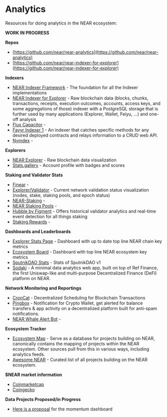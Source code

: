 # Analytics

Resources for doing analytics in the NEAR ecosystem:

**WORK IN PROGRESS**

**Repos**

* [https://github.com/near/near-analytics](https://github.com/near/near-analytics)
* [https://github.com/near/near-indexer-for-explorer](https://github.com/near/near-indexer-for-explorer)

**Indexers**

* [NEAR Indexer Framework](https://github.com/near/nearcore/tree/master/chain/indexer) - The foundation for all the Indexer implementations
* [NEAR Indexer for Explorer](https://github.com/near/near-indexer-for-explorer) - Raw blockchain data (blocks, chunks, transactions, receipts, execution outcomes, accounts, access keys, and some aggregations of those) indexer with a PostgreSQL storage that is further used by many applications (Explorer, Wallet, Feiyu, …) and one-off analysis
* [Flux Capacitor](https://github.com/fluxprotocol/flux-capacitor) -
* [Fayyr Indexer 1](https://github.com/Fayyr-Organization/fayyr-indexer) - An indexer that catches specific methods for any desired deployed contracts and relays information to a CRUD web API.
* [Nymdex](https://github.com/pseudo-exchange/nymdex) -

**Explorers**

* [NEAR Explorer](https://explorer.near.org) - Raw blockchain data visualization
* [Stats.gallery](https://stats.gallery) - Account profile with badges and scores

**Staking and Validator Stats**

* [Finear](https://finear.xyz) -
* [Explorer/Validator](https://explorer.near.org/nodes/validators) - Current network validation status visualization (nodes, stake, staking pools, and epoch status)
* [NEAR-Staking](https://near-staking.com) -
* [NEAR Staking Pools](https://near.zavodil.ru) -
* [Hubble by Figment](https://hubble.figment.io/near/chains/mainnet) - Offers historical validator analytics and real-time event detection for all things staking
* [Staking Rewards](https://www.stakingrewards.com/earn/near-protocol/) -

**Dashboards and Leaderboards**

* [Explorer Stats Page](https://explorer.near.org/stats) - Dashboard with up to date top line NEAR chain key metrics
* [Ecosystem Board](https://ecosystem-metrics.onrender.com) - Dashboard with top line NEAR ecosystem key metrics
* [SputnikDAO Stats](https://stats.sputnik.fund) - Stats of SputnikDAO v1
* [Sodaki](https://www.sodaki.com/home) - A minimal data analytics web app, built on top of Ref Finance, the first Uniswap-like and multi-purpose Decentralized Finance (DeFi) platform on NEAR.

**Network Monitoring and Reportings**

* [CronCat](https://cron.cat) - Decentralized Scheduling for Blockchain Transactions
* [Pingbox](https://pingbox.app) - Notification for Crypto Wallet, get alerted for balance transfers & app activity on a decentralized platform built for anti-spam notifications.
* [NEAR Whale Alert Bot](https://github.com/ducviet00/near-whale-alert) -

**Ecosystem Tracker**

* [Ecosystem Map](https://github.com/near/ecosystem) - Serve as a database for projects building on NEAR, canonically contains the mapping of projects within the NEAR ecosystem. Other sources pull from this in various ways, including analytics feeds.
* [Awesome NEAR](https://awesomenear.com) - Curated list of all projects building on the NEAR ecosystem.

**$NEAR market information**

* [Coinmarketcap](https://coinmarketcap.com/currencies/near-protocol/)
* [Coingecko](https://www.coingecko.com/en/coins/near)

**Data Projects Proposed/in Progress**

* [Here is a proposal](https://gov.near.org/t/analytics-dashboard/3771) for the momentum dashboard
